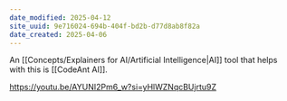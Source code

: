 ```yaml
---
date_modified: 2025-04-12
site_uuid: 9e716024-694b-404f-bd2b-d77d8ab8f82a
date_created: 2025-04-06
---
```


An [[Concepts/Explainers for AI/Artificial Intelligence|AI]] tool that helps with this is [[CodeAnt AI]]. 

https://youtu.be/AYUNI2Pm6_w?si=yHlWZNqcBUjrtu9Z